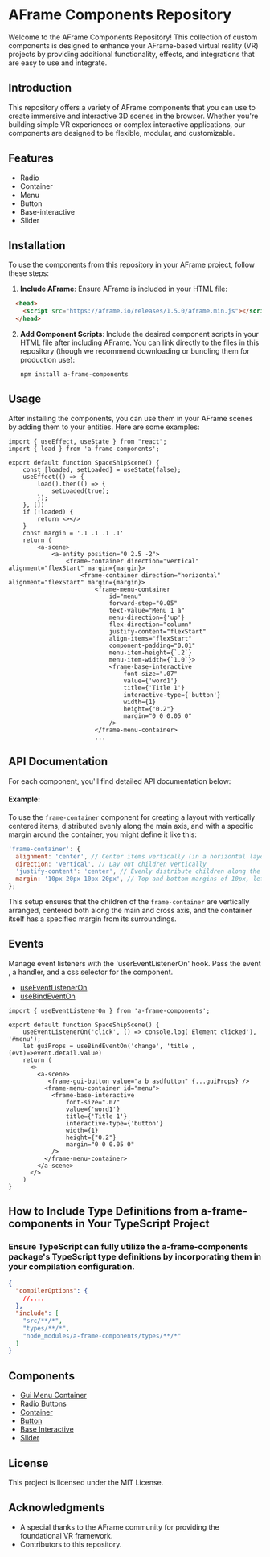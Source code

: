 # AFrame Components Repository

Welcome to the AFrame Components Repository! This collection of custom components is designed to enhance your AFrame-based virtual reality (VR) projects by providing additional functionality, effects, and integrations that are easy to use and integrate.

## Introduction

This repository offers a variety of AFrame components that you can use to create immersive and interactive 3D scenes in the browser. Whether you're building simple VR experiences or complex interactive applications, our components are designed to be flexible, modular, and customizable.

## Features

- Radio
- Container
- Menu
- Button
- Base-interactive
- Slider

## Installation

To use the components from this repository in your AFrame project, follow these steps:

1. **Include AFrame**: Ensure AFrame is included in your HTML file:

```html
  <head>
    <script src="https://aframe.io/releases/1.5.0/aframe.min.js"></script>
  </head>
```

2. **Add Component Scripts**: Include the desired component scripts in your HTML file after including AFrame. You can link directly to the files in this repository (though we recommend downloading or bundling them for production use):

    ```console
    npm install a-frame-components
    ```

## Usage

After installing the components, you can use them in your AFrame scenes by adding them to your entities. Here are some examples:

```react
import { useEffect, useState } from "react";
import { load } from 'a-frame-components';

export default function SpaceShipScene() {
    const [loaded, setLoaded] = useState(false);
    useEffect(() => {
        load().then(() => {
            setLoaded(true);
        });
    }, [])
    if (!loaded) {
        return <></>
    }
    const margin = '.1 .1 .1 .1'
    return (
        <a-scene>
            <a-entity position="0 2.5 -2">
                <frame-container direction="vertical" alignment="flexStart" margin={margin}>
                    <frame-container direction="horizontal" alignment="flexStart" margin={margin}>
                        <frame-menu-container
                            id="menu"
                            forward-step="0.05"
                            text-value="Menu 1 a"
                            menu-direction={'up'}
                            flex-direction="column"
                            justify-content="flexStart"
                            align-items="flexStart"
                            component-padding="0.01"
                            menu-item-height={`.2`}
                            menu-item-width={`1.0`}>
                            <frame-base-interactive
                                font-size=".07"
                                value={'word1'}
                                title={'Title 1'}
                                interactive-type={'button'}
                                width={1}
                                height={"0.2"}
                                margin="0 0 0.05 0"
                            />
                        </frame-menu-container>
                        ...
```

## API Documentation

For each component, you'll find detailed API documentation below:

#### Example:
To use the `frame-container` component for creating a layout with vertically centered items, distributed evenly along the main axis, and with a specific margin around the container, you might define it like this:

```javascript
'frame-container': {
  alignment: 'center', // Center items vertically (in a horizontal layout)
  direction: 'vertical', // Lay out children vertically
  'justify-content': 'center', // Evenly distribute children along the vertical axis
  margin: '10px 20px 10px 20px', // Top and bottom margins of 10px, left and right margins of 20px
};
```

This setup ensures that the children of the `frame-container` are vertically arranged, centered both along the main and cross axis, and the container itself has a specified margin from its surroundings.

## Events
  
Manage event listeners with the 'userEventListenerOn' hook. Pass the event ,  a handler, and a css selector for the component.

- [useEventListenerOn](docs/use-event-listener-on.md)
- [useBindEventOn](docs/use-event-listener-on.md)

```
import { useEventListenerOn } from 'a-frame-components';
    
export default function SpaceShipScene() {
    useEventListenerOn('click', () => console.log('Element clicked'), '#menu');
    let guiProps = useBindEventOn('change', 'title', (evt)=>event.detail.value)
    return (
      <>
        <a-scene>
           <frame-gui-button value="a b asdfutton" {...guiProps} />
          <frame-menu-container id="menu">
            <frame-base-interactive
                font-size=".07"
                value={'word1'}
                title={'Title 1'}
                interactive-type={'button'}
                width={1}
                height={"0.2"}
                margin="0 0 0.05 0"
            />
          </frame-menu-container>
        </a-scene>
      </>
    )
}
```

## How to Include Type Definitions from a-frame-components in Your TypeScript Project
### Ensure TypeScript can fully utilize the a-frame-components package's TypeScript type definitions by incorporating them in your compilation configuration.

```json
{
  "compilerOptions": {
    //.... 
  },
  "include": [
    "src/**/*",
    "types/**/*",
    "node_modules/a-frame-components/types/**/*"
  ]
}

```

## Components 

- [Gui Menu Container](docs/menu-container.md)
- [Radio Buttons](docs/radio.md)
- [Container](docs/container.md)
- [Button](docs/gui-button.md)
- [Base Interactive](docs/base-interactive.md)
- [Slider](docs/slider.md)


## License

This project is licensed under the MIT License.

## Acknowledgments

- A special thanks to the AFrame community for providing the foundational VR framework.
- Contributors to this repository.
